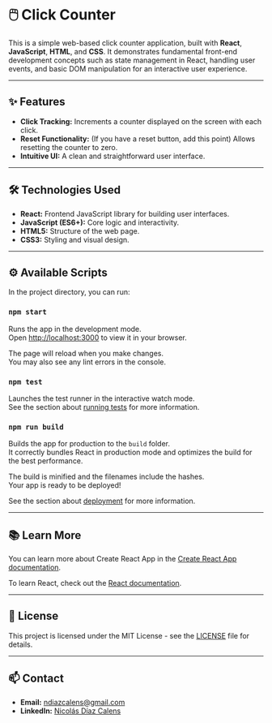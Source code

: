 # 🖱️ Click Counter

This is a simple web-based click counter application, built with **React**, **JavaScript**, **HTML**, and **CSS**. It demonstrates fundamental front-end development concepts such as state management in React, handling user events, and basic DOM manipulation for an interactive user experience.

---

## ✨ Features

* **Click Tracking:** Increments a counter displayed on the screen with each click.
* **Reset Functionality:** (If you have a reset button, add this point) Allows resetting the counter to zero.
* **Intuitive UI:** A clean and straightforward user interface.

---

## 🛠️ Technologies Used

* **React:** Frontend JavaScript library for building user interfaces.
* **JavaScript (ES6+):** Core logic and interactivity.
* **HTML5:** Structure of the web page.
* **CSS3:** Styling and visual design.

---

## ⚙️ Available Scripts

In the project directory, you can run:

### `npm start`

Runs the app in the development mode.\
Open [http://localhost:3000](http://localhost:3000) to view it in your browser.

The page will reload when you make changes.\
You may also see any lint errors in the console.

### `npm test`

Launches the test runner in the interactive watch mode.\
See the section about [running tests](https://facebook.github.io/create-react-app/docs/running-tests) for more information.

### `npm run build`

Builds the app for production to the `build` folder.\
It correctly bundles React in production mode and optimizes the build for the best performance.

The build is minified and the filenames include the hashes.\
Your app is ready to be deployed!

See the section about [deployment](https://facebook.github.io/create-react-app/docs/deployment) for more information.

---

## 📚 Learn More

You can learn more about Create React App in the [Create React App documentation](https://facebook.github.io/create-react-app/docs/getting-started).

To learn React, check out the [React documentation](https://reactjs.org/).

---

## 📄 License

This project is licensed under the MIT License - see the [LICENSE](LICENSE) file for details.

---

## 📫 Contact

* **Email:** ndiazcalens@gmail.com
* **LinkedIn:** [Nicolás Díaz Calens](www.linkedin.com/in/nicolás-diaz-calens)
